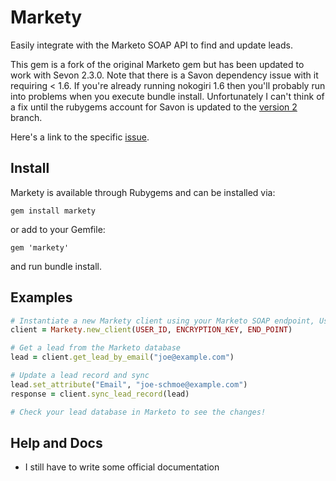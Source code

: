 # Markety
Easily integrate with the Marketo SOAP API to find and update leads.

This gem is a fork of the original Marketo gem but has been updated to work with Sevon 2.3.0. Note that there is a Savon dependency issue with it requiring < 1.6. If you're already running nokogiri 1.6 then you'll probably run into problems when you execute bundle install. Unfortunately I can't think of a fix until the rubygems account for Savon is updated to the [version 2](https://github.com/savonrb/savon/tree/version2) branch. 

Here's a link to the specific [issue](https://github.com/savonrb/savon/issues/487).

## Install
Markety is available through Rubygems and can be installed via:

```
gem install markety
```
or add to your Gemfile:

```
gem 'markety'
```

and run bundle install.

## Examples

```ruby
# Instantiate a new Markety client using your Marketo SOAP endpoint, User ID, and Encryption Key
client = Markety.new_client(USER_ID, ENCRYPTION_KEY, END_POINT) 

# Get a lead from the Marketo database
lead = client.get_lead_by_email("joe@example.com")

# Update a lead record and sync
lead.set_attribute("Email", "joe-schmoe@example.com")
response = client.sync_lead_record(lead)

# Check your lead database in Marketo to see the changes!
```

## Help and Docs

* I still have to write some official documentation